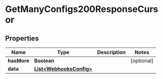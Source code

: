 

# GetManyConfigs200ResponseCursor


## Properties

| Name | Type | Description | Notes |
|------------ | ------------- | ------------- | -------------|
|**hasMore** | **Boolean** |  |  [optional] |
|**data** | [**List&lt;WebhooksConfig&gt;**](WebhooksConfig.md) |  |  |



